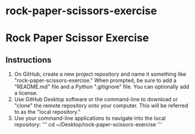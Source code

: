 # rock-paper-scissors-exercise

# Rock Paper Scissor Exercise

## Instructions
1. On GitHub, create a new project repository and name it something like "rock-paper-scissors-exercise." When prompted, be sure to add a "README.md" file and a Python ".gitignore" file. You can optionally add a license. 
2. Use GitHub Desktop software or the command-line to download or "clone" the remote repository onto your computer. This will be referred to as the "local repository."
3. Use your command-line applications to navigate into the local repository:
'''
cd ~/Desktop/rock-paper-scissors-exercise
'''
